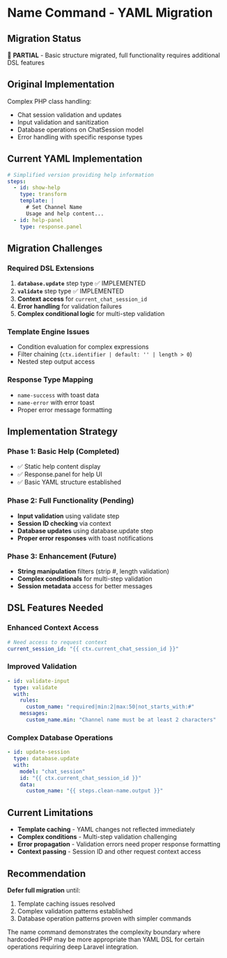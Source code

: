 # Name Command - YAML Migration

## Migration Status
🔄 **PARTIAL** - Basic structure migrated, full functionality requires additional DSL features

## Original Implementation
Complex PHP class handling:
- Chat session validation and updates
- Input validation and sanitization  
- Database operations on ChatSession model
- Error handling with specific response types

## Current YAML Implementation
```yaml
# Simplified version providing help information
steps:
  - id: show-help
    type: transform
    template: |
      # Set Channel Name
      Usage and help content...
  - id: help-panel
    type: response.panel
```

## Migration Challenges

### **Required DSL Extensions**
1. **`database.update`** step type ✅ IMPLEMENTED
2. **`validate`** step type ✅ IMPLEMENTED  
3. **Context access** for `current_chat_session_id`
4. **Error handling** for validation failures
5. **Complex conditional logic** for multi-step validation

### **Template Engine Issues**
- Condition evaluation for complex expressions
- Filter chaining (`ctx.identifier | default: '' | length > 0`)
- Nested step output access

### **Response Type Mapping**
- `name-success` with toast data
- `name-error` with error toast
- Proper error message formatting

## Implementation Strategy

### **Phase 1: Basic Help (Completed)**
- ✅ Static help content display
- ✅ Response.panel for help UI
- ✅ Basic YAML structure established

### **Phase 2: Full Functionality (Pending)**
- **Input validation** using validate step
- **Session ID checking** via context
- **Database updates** using database.update step
- **Proper error responses** with toast notifications

### **Phase 3: Enhancement (Future)**
- **String manipulation** filters (strip #, length validation)
- **Complex conditionals** for multi-step validation
- **Session metadata** access for better messages

## DSL Features Needed

### **Enhanced Context Access**
```yaml
# Need access to request context
current_session_id: "{{ ctx.current_chat_session_id }}"
```

### **Improved Validation**
```yaml
- id: validate-input
  type: validate
  with:
    rules:
      custom_name: "required|min:2|max:50|not_starts_with:#"
    messages:
      custom_name.min: "Channel name must be at least 2 characters"
```

### **Complex Database Operations**
```yaml
- id: update-session
  type: database.update
  with:
    model: "chat_session"
    id: "{{ ctx.current_chat_session_id }}"
    data:
      custom_name: "{{ steps.clean-name.output }}"
```

## Current Limitations
- **Template caching** - YAML changes not reflected immediately
- **Complex conditions** - Multi-step validation challenging
- **Error propagation** - Validation errors need proper response formatting
- **Context passing** - Session ID and other request context access

## Recommendation
**Defer full migration** until:
1. Template caching issues resolved
2. Complex validation patterns established
3. Database operation patterns proven with simpler commands

The name command demonstrates the complexity boundary where hardcoded PHP may be more appropriate than YAML DSL for certain operations requiring deep Laravel integration.
